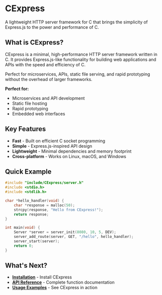 # CExpress

A lightweight HTTP server framework for C that brings the simplicity of Express.js to the power and performance of C.

## What is CExpress?

CExpress is a minimal, high-performance HTTP server framework written in C. It provides Express.js-like functionality for building web applications and APIs with the speed and efficiency of C. 

Perfect for microservices, APIs, static file serving, and rapid prototyping without the overhead of larger frameworks.


**Perfect for:**
- Microservices and API development
- Static file hosting
- Rapid prototyping
- Embedded web interfaces

## Key Features

- **Fast** - Built on efficient C socket programming
- **Simple** - Express.js-inspired API design
- **Lightweight** - Minimal dependencies and memory footprint
- **Cross-platform** - Works on Linux, macOS, and Windows

## Quick Example

```c
#include "include/CExpress/server.h"
#include <stdio.h>
#include <stdlib.h>

char *hello_handler(void) {
    char *response = malloc(50);
    strcpy(response, "Hello from CExpress!");
    return response;
}

int main(void) {
    Server *server = server_init(8080, 10, 5, DEV);
    server_add_route(server, GET, "/hello", hello_handler);
    server_start(server);
    return 0;
}
```

## What's Next?

- **[Installation](installation)** - Install CExpress
- **[API Reference](api-reference)** - Complete function documentation
- **[Usage Examples](usage-examples)** - See CExpress in action

